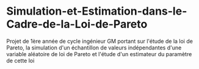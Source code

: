 # Simulation-et-Estimation-dans-le-Cadre-de-la-Loi-de-Pareto
Projet de 1ère année de cycle ingénieur GM portant sur l'étude de la loi de Pareto, la simulation d'un échantillon de valeurs indépendantes d'une variable aléatoire de loi de Pareto et l'étude d'un estimateur du paramètre de cette loi

